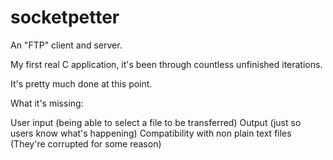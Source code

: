 # socketpetter

An "FTP" client and server.

My first real C application, it's been through countless unfinished iterations.

It's pretty much done at this point.

What it's missing:

User input (being able to select a file to be transferred)
Output (just so users know what's happening)
Compatibility with non plain text files (They're corrupted for some reason)
